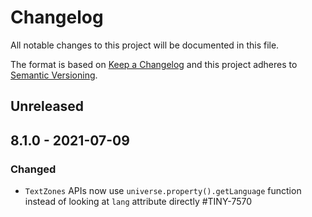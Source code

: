 # Changelog
All notable changes to this project will be documented in this file.

The format is based on [Keep a Changelog](http://keepachangelog.com/en/1.0.0/)
and this project adheres to [Semantic Versioning](http://semver.org/spec/v2.0.0.html).

## Unreleased

## 8.1.0 - 2021-07-09

### Changed
- `TextZones` APIs now use `universe.property().getLanguage` function instead of looking at `lang` attribute directly #TINY-7570

